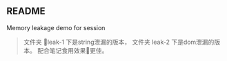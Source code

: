 ## README

Memory leakage demo for session

> 文件夹 leak-1 下是string泄漏的版本，
> 文件夹 leak-2 下是dom泄漏的版本。
> 配合笔记食用效果更佳。

